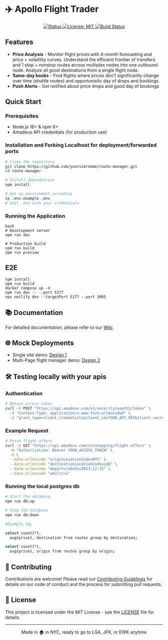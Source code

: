 # ✈️ Apollo Flight Trader

<div align="center">
  <p align="center">
    <a href="#">
      <img src="https://img.shields.io/badge/Status-Active-success" alt="Status">
    </a>
    <a href="https://opensource.org/licenses/MIT">
      <img src="https://img.shields.io/badge/License-MIT-blue.svg" alt="License: MIT">
    </a>
    <a href="https://github.com/yourusername/route-manager/actions">
      <img src="https://github.com/yourusername/route-manager/actions/workflows/main.yml/badge.svg" alt="Build Status">
    </a>
  </p>
</div>



## Features

- **Price Analysis** - Monitor flight prices with 4-month forecasting and price + volatitity curves. Understand the efficient frontier of transfers and 1 stop + nonstop routes across multiples nodes into one outbound node. Analyze all good destinations from a single flight node.
- **Same-day books** - Find flights where prices don't significantly change over time (shuttle routes) and opportunistic day of drops and bookings
- **Push Alerts** - Get notified about price drops and good day of bookings

## Quick Start

### Prerequisites
- Node.js 16+ & npm 8+
- Amadeus API credentials (for production use)

### Installation and Forking Localhost for deployment/forwarded ports

```bash
# Clone the repository
git clone https://github.com/yourusername/route-manager.git
cd route-manager

# Install dependencies
npm install

# Set up environment variables
cp .env.example .env
# Edit .env with your credentials
```

### Running the Application

```
bash
# Development server
npm run dev

# Production build
npm run build
npm run preview
```


## E2E

```
npm install
npm run build
docker compose up -d
npm run dev -- --port 5177
npx netlify dev --targetPort 5177 --port 3005
```

## 📚 Documentation

For detailed documentation, please refer to our [Wiki](https://github.com/yourusername/route-manager/wiki).

## 🌐 Mock Deployments

* Single site demo: [Design 1](https://apollo-route-manager-0acz9.netlify.app/)
* Multi-Page flight manager demo: [Design 2](https://route-manager-demo.netlify.app/) 

## 🛠️ Testing locally with your apis

### Authentication

```bash
# Obtain access token
curl -X POST "https://api.amadeus.com/v1/security/oauth2/token" \
  -H "Content-Type: application/x-www-form-urlencoded" \
  -d "grant_type=client_credentials&client_id=YOUR_API_KEY&client_secret=YOUR_SECRET"
```

### Example Request

```bash
# Fetch flight offers
curl -X GET "https://api.amadeus.com/v2/shopping/flight-offers" \
  -H "Authorization: Bearer YOUR_ACCESS_TOKEN" \
  -G \
  --data-urlencode "originLocationCode=NYC" \
  --data-urlencode "destinationLocationCode=LAX" \
  --data-urlencode "departureDate=2023-12-15" \
  --data-urlencode "adults=1"
```

### Running the local postgres db

```bash
# Start the database
npm run db:up

# Stop the database
npm run db:down

#Example SQL

select count(*), 
  avg(price), destination from routes group by destination;

select count(*), 
  avg(price), origin from routes group by origin;
```




## 🤝 Contributing

Contributions are welcome! Please read our [Contributing Guidelines](CONTRIBUTING.md) for details on our code of conduct and the process for submitting pull requests.

## 📄 License

This project is licensed under the MIT License - see the [LICENSE](LICENSE) file for details.

---

<div align="center">
  Made in 🏠 in NYC, ready to go to LGA, JFK, or EWK anytime
</div>
